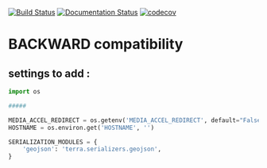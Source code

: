 [![Build Status](https://travis-ci.org/Terralego/terra.backend.terra.svg?branch=master)](https://travis-ci.org/Terralego/terra.backend.terra/)
[![Documentation Status](https://readthedocs.org/projects/terralegobackendterra/badge/?version=latest)](https://terralegobackendterra.readthedocs.io/en/latest/?badge=latest)
[![codecov](https://codecov.io/gh/Terralego/terra.backend.terra/branch/master/graph/badge.svg)](https://codecov.io/gh/Terralego/terra.backend.terra)


# BACKWARD compatibility

## settings to add :

```python
import os

#####

MEDIA_ACCEL_REDIRECT = os.getenv('MEDIA_ACCEL_REDIRECT', default="False") == "True"
HOSTNAME = os.environ.get('HOSTNAME', '')

SERIALIZATION_MODULES = {
    'geojson': 'terra.serializers.geojson',
}
```
